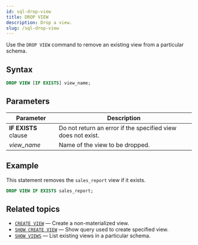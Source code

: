```yaml
---
id: sql-drop-view
title: DROP VIEW
description: Drop a view.
slug: /sql-drop-view
---
```

<head>
  <link rel="canonical" href="https://docs.risingwave.com/docs/current/sql-drop-user/" />
</head>

Use the `DROP VIEW` command to remove an existing view from a particular schema.

## Syntax

```sql
DROP VIEW [IF EXISTS] view_name;
```





## Parameters

|Parameter                  | Description           |
|---------------------------|-----------------------|
|**IF EXISTS** clause       |Do not return an error if the specified view does not exist.|
|*view_name*                |Name of the view to be dropped.|




## Example

This statement removes the `sales_report` view if it exists.

```sql
DROP VIEW IF EXISTS sales_report;
```


## Related topics

- [`CREATE VIEW`](sql-create-view.md) — Create a non-materialized view.
- [`SHOW CREATE VIEW`](sql-show-create-view.md) — Show query used to create specified view.
- [`SHOW VIEWS`](sql-show-views.md) — List existing views in a particular schema.
